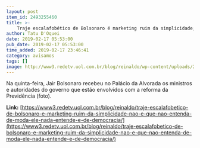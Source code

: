 ```yaml
---
layout: post
item_id: 2493255460
title: >-
    Traje escalafobético de Bolsonaro é marketing ruim da simplicidade; não é que não entenda de moda: ele nada entende é de democracia
author: Tatu D'Oquei
date: 2019-02-17 05:53:00
pub_date: 2019-02-17 05:53:00
time_added: 2019-02-17 23:46:41
category: avisamos
tags: []
image: http://www3.redetv.uol.com.br/blog/reinaldo/wp-content/uploads/2019/02/traje-escalafobetico-de-bolsonaro-e-marketing-ruim-da-simplicidade-nao-e-que-nao-entenda-de-moda-ele-nada-entende-e-de-democracia.jpg
---
```


Na quinta-feira, Jair Bolsonaro recebeu no Palácio da Alvorada os ministros e autoridades do governo que estão envolvidos com a reforma da Previdência (foto).

**Link:** [https://www3.redetv.uol.com.br/blog/reinaldo/traje-escalafobetico-de-bolsonaro-e-marketing-ruim-da-simplicidade-nao-e-que-nao-entenda-de-moda-ele-nada-entende-e-de-democracia/](https://www3.redetv.uol.com.br/blog/reinaldo/traje-escalafobetico-de-bolsonaro-e-marketing-ruim-da-simplicidade-nao-e-que-nao-entenda-de-moda-ele-nada-entende-e-de-democracia/)

